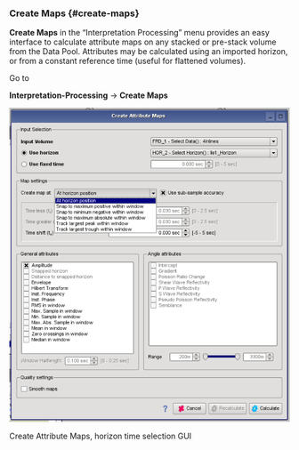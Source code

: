 ### Create Maps {#create-maps}

**Create Maps** in the “Interpretation Processing” menu provides an easy interface to calculate attribute maps on any stacked or pre-stack volume from the Data Pool. Attributes may be calculated using an imported horizon, or from a constant reference time (useful for flattened volumes).

Go to

**Interpretation-Processing** → **Create Maps**

![](/assets/createmapsgui.png)

Create Attribute Maps, horizon time selection GUI